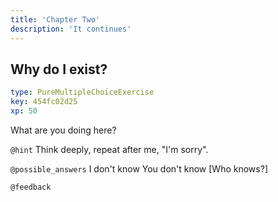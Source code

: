 ```yaml
---
title: 'Chapter Two'
description: 'It continues'
---
```


## Why do I exist?

```yaml
type: PureMultipleChoiceExercise
key: 454fc02d25
xp: 50
```

What are you doing here?

`@hint`
Think deeply, repeat after me, "I'm sorry".

`@possible_answers`
I don't know
You don't know
[Who knows?]

`@feedback`
